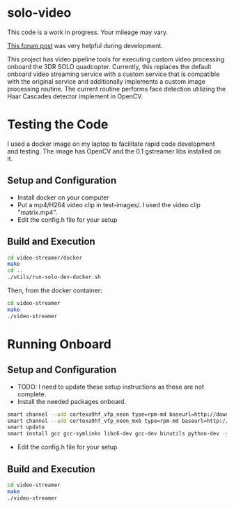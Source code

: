 # solo-video

This code is a work in progress. Your mileage may vary.

[This forum post](https://discuss.dronekit.io/t/solo-video-acquire-please/320)
was very helpful during development.

This project has video pipeline tools for executing custom video
processing onboard the 3DR SOLO quadcopter. Currently, this replaces
the default onboard video streaming service with a custom service that
is compatible with the original service and additionally implements a
custom image processing routine. The current routine performs face
detection utilizing the Haar Cascades detector implement in OpenCV.


# Testing the Code

I used a docker image on my laptop to facilitate rapid code
development and testing. The image has OpenCV and the 0.1 gstreamer
libs installed on it.

## Setup and Configuration

- Install docker on your computer
- Put a mp4/H264 video clip in test-images/. I used the video clip "matrix.mp4".
- Edit the config.h file for your setup

## Build and Execution

``` sh
cd video-streamer/docker
make
cd ..
./utils/run-solo-dev-docker.sh
```

Then, from the docker container:
``` sh
cd video-streamer
make
./video-streamer
```


# Running Onboard

## Setup and Configuration

- TODO: I need to update these setup instructions as these are not complete.
- Install the needed packages onboard.
``` sh
smart channel --add cortexa9hf_vfp_neon type=rpm-md baseurl=http://downloads.yoctoproject.org/releases/yocto/yocto-1.5.1/rpm/cortexa9hf_vfp_neon/ -y
smart channel --add cortexa9hf_vfp_neon_mx6 type=rpm-md baseurl=http://downloads.yoctoproject.org/releases/yocto/yocto-1.5.1/rpm/cortexa9hf_vfp_neon_mx6/ -y
smart update
smart install gcc gcc-symlinks libc6-dev gcc-dev binutils python-dev -y
```
- Edit the config.h file for your setup

## Build and Execution

``` sh
cd video-streamer
make
./video-streamer
```

